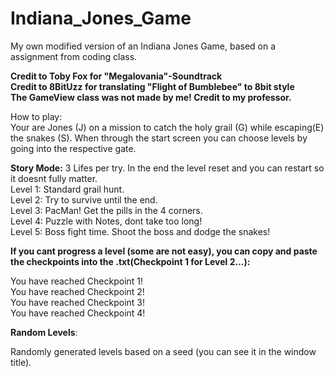 # Indiana_Jones_Game
My own modified version of an Indiana Jones Game, based on a assignment from coding class. 

**Credit to Toby Fox for "Megalovania"-Soundtrack**  
**Credit to 8BitUzz for translating "Flight of Bumblebee" to 8bit style**  
**The GameView class was not made by me! Credit to my professor.**  


How to play:   
Your are Jones (J) on a mission to catch the holy grail (G) while escaping(E) the snakes (S).
When through the start screen you can choose levels by going into the respective gate.

**Story Mode:**
3 Lifes per try. In the end the level reset and you can restart so it doesnt fully matter.  
Level 1: Standard grail hunt.  
Level 2: Try to survive until the end.  
Level 3: PacMan! Get the pills in the 4 corners.  
Level 4: Puzzle with Notes, dont take too long!  
Level 5: Boss fight time. Shoot the boss and dodge the snakes!



**If you cant progress a level (some are not easy), you can copy and paste the checkpoints into the .txt(Checkpoint 1 for Level 2...):**

You have reached Checkpoint 1!  
You have reached Checkpoint 2!  
You have reached Checkpoint 3!  
You have reached Checkpoint 4!  

**Random Levels**:

Randomly generated levels based on a seed (you can see it in the window title).
